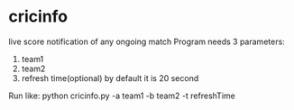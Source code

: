 # cricinfo
live score notification of any ongoing match
Program needs 3 parameters:
  1) team1
  2) team2
  3) refresh time(optional) by default it is 20 second
  
Run like:
python cricinfo.py -a team1 -b team2 -t refreshTime
